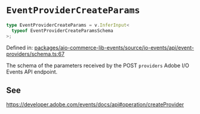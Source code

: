 # `EventProviderCreateParams`

```ts
type EventProviderCreateParams = v.InferInput<
  typeof EventProviderCreateParamsSchema
>;
```

Defined in: [packages/aio-commerce-lib-events/source/io-events/api/event-providers/schema.ts:67](https://github.com/adobe/aio-commerce-sdk/blob/5a56cf6f89369fbe4cacf586ea1b3d08993680a9/packages/aio-commerce-lib-events/source/io-events/api/event-providers/schema.ts#L67)

The schema of the parameters received by the POST `providers` Adobe I/O Events API endpoint.

## See

https://developer.adobe.com/events/docs/api#operation/createProvider

